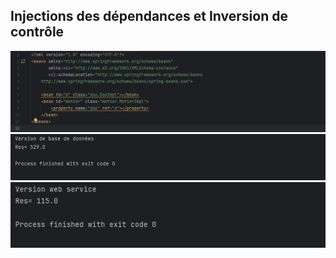 <h2>Injections des dépendances et Inversion de contrôle</h2>
<img src="captures/img_1.png">
<img src="captures/img_2.png">
<img src="captures/img_3.png">